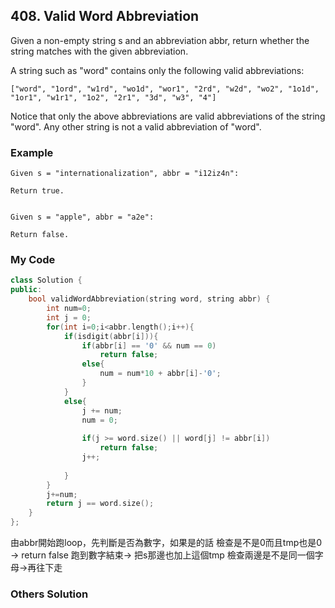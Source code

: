 ## 408. Valid Word Abbreviation

Given a non-empty string s and an abbreviation abbr, return whether the string matches with the given abbreviation.

A string such as "word" contains only the following valid abbreviations:
```
["word", "1ord", "w1rd", "wo1d", "wor1", "2rd", "w2d", "wo2", "1o1d", "1or1", "w1r1", "1o2", "2r1", "3d", "w3", "4"]
```
Notice that only the above abbreviations are valid abbreviations of the string "word". Any other string is not a valid abbreviation of "word".



### Example
```
Given s = "internationalization", abbr = "i12iz4n":

Return true.


Given s = "apple", abbr = "a2e":

Return false.
```

### My Code
```c++
class Solution {
public:
    bool validWordAbbreviation(string word, string abbr) {
        int num=0;
        int j = 0;
        for(int i=0;i<abbr.length();i++){
            if(isdigit(abbr[i])){
                if(abbr[i] == '0' && num == 0)
                    return false;
                else{
                    num = num*10 + abbr[i]-'0';
                }
            }
            else{
                j += num;
                num = 0;
                
                if(j >= word.size() || word[j] != abbr[i])
                    return false;
                j++;
                
            }
        }
        j+=num;
        return j == word.size();
    }
};
```
由abbr開始跑loop，先判斷是否為數字，如果是的話 檢查是不是0而且tmp也是0 -> return false
跑到數字結束-> 把s那邊也加上這個tmp 檢查兩邊是不是同一個字母->再往下走


### Others Solution
```c++
```



